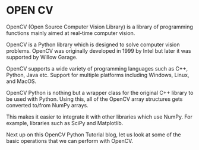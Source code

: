 # OPEN CV

OpenCV (Open Source Computer Vision Library) is a library of programming functions mainly aimed at real-time computer vision.

OpenCV is a Python library which is designed to solve computer vision problems. OpenCV was originally developed in 1999 by Intel but later it was supported by Willow Garage.

OpenCV supports a wide variety of programming languages such as C++, Python, Java etc. Support for multiple platforms including Windows, Linux, and MacOS.

OpenCV Python is nothing but a wrapper class for the original C++ library to be used with Python. Using this, all of the OpenCV array structures gets 
converted to/from NumPy arrays.


This makes it easier to integrate it with other libraries which use NumPy. For example, libraries such as SciPy and Matplotlib.

Next up on this OpenCV Python Tutorial blog, let us look at some of the basic operations that we can perform with OpenCV.  
